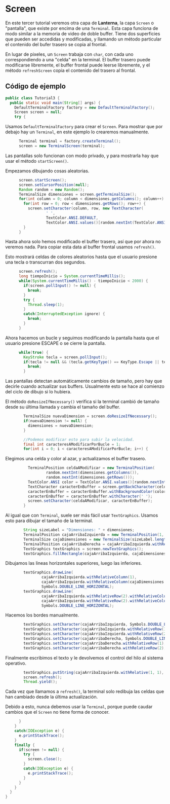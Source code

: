 # Screen

En este tercer tutorial veremos otra capa de **Lanterna**, la capa `Screen` o "pantalla", que existe por encima de una `Terminal`. Esta capa funciona de modo similar a la memoria de video de doble buffer. Tiene dos superficies que pueden ser accedidas y modificadas, y llamando un método particular el contenido del bufer trasero se copia al frontal.

En lugar de pixeles, un `Screen` trabaja con `char`, con cada uno correspondiendo a una "celda" en la terminal. El buffer trasero puede modificarse libremente, el buffer frontal puede leerse libremente, y el método `refreshScreen` copia el contenido del trasero al frontal.


## Código de ejemplo
```java
public class Tutorial3 {
  public static void main(String[] args) {
    DefaultTerminalFactory factory = new DefaultTerminalFactory();
    Screen screen = null;
    try {
```

Usamos `DefaultTerminalFactory` para crear el `Screen`. Para mostrar que por debajo hay un `Terminal`, en este ejemplo lo crearemos manualmente.

```java
      Terminal terminal = factory.createTerminal();
      screen = new TerminalScreen(terminal);
```

Las pantallas solo funcionan con modo privado, y para mostrarla hay que usar el método `startScreen()`.

Empezamos dibujando cosas aleatorias.

```java
      screen.startScreen();
      screen.setCursorPosition(null);
      Random random = new Random();
      TerminalSize dimensiones = screen.getTerminalSize();
      for(int column = 0; column < dimensiones.getColumns(); column++) {
        for(int row = 0; row < dimensiones.getRows(); row++) {
          screen.setCharacter(column, row, new TextCharacter(
                  ' ',
                  TextColor.ANSI.DEFAULT,
                  TextColor.ANSI.values()[random.nextInt(TextColor.ANSI.values().length)]));
        }
      }
```
Hasta ahora solo hemos modificado el buffer trasero, así que por ahora no veremos nada. Para copiar esta data al buffer frontal usamos `refresh()`.

Esto mostrará celdas de colores aleatorios hasta que el usuario presione una tecla o transcurran dos segundos.
```java
      screen.refresh();
      long tiempoInicio = System.currentTimeMillis();
      while(System.currentTimeMillis() - tiempoInicio < 2000) {
        if(screen.pollInput() != null) {
          break;
        }
        try {
          Thread.sleep(1);
        }
        catch(InterruptedException ignore) {
          break;
        }
      }
```
Ahora hacemos un bucle y seguimos modificando la pantalla hasta que el usuario presione ESCAPE o se cierre la pantalla.
```java
      while(true) {
        KeyStroke tecla = screen.pollInput();
        if(tecla != null && (tecla.getKeyType() == KeyType.Escape || tecla.getKeyType() == KeyType.EOF)) {
          break;
        }
```
Las pantallas detectan automáticamente cambios de tamaño, pero hay que decirle cuando actualizar sus buffers. Usualmente esto se hace al comienzo del ciclo de dibujo si lo hubiera.

El método `doResizeIfNecessary()` verifica si la terminal cambió de tamaño desde su última llamada y cambia el tamaño del buffer.
```java
        TerminalSize nuevaDimension = screen.doResizeIfNecessary();
        if(nuevaDimension != null) {
          dimensiones = nuevaDimension;
        }

        //Podemos modificar esto para subir la velocidad.
        final int caracteresAModificarPorBucle = 1;
        for(int i = 0; i < caracteresAModificarPorBucle; i++) {
```
Elegimos una celda y color al azar, y actualizamos el buffer trasero.
```java
          TerminalPosition celdaAModificar = new TerminalPosition(
                  random.nextInt(dimensiones.getColumns()),
                  random.nextInt(dimensiones.getRows()));
          TextColor.ANSI color = TextColor.ANSI.values()[random.nextInt(TextColor.ANSI.values().length)];
          TextCharacter caracterEnBuffer = screen.getBackCharacter(celdaAModificar);
          caracterEnBuffer = caracterEnBuffer.withBackgroundColor(color);
          caracterEnBuffer = caracterEnBuffer.withCharacter(' ');
          screen.setCharacter(celdaAModificar, caracterEnBuffer);
        }
```
Al igual que con `Terminal`, suele ser más fácil usar `TextGraphics`. Usamos esto para dibujar el tamaño de la terminal.
```java
        String sizeLabel = "Dimensiones: " + dimensiones;
        TerminalPosition cajaArribaIzquierda = new TerminalPosition(1, 1);
        TerminalSize cajaDimensiones = new TerminalSize(sizeLabel.length() + 2, 3);
        TerminalPosition cajaArribaDerecha = cajaArribaIzquierda.withRelativeColumn(cajaDimensiones.getColumns() - 1);
        TextGraphics textGraphics = screen.newTextGraphics();
        textGraphics.fillRectangle(cajaArribaIzquierda, cajaDimensiones, ' ');
```
Dibujamos las lineas horizontales superiores, luego las inferiores.
```java
        textGraphics.drawLine(
                cajaArribaIzquierda.withRelativeColumn(1),
                cajaArribaIzquierda.withRelativeColumn(cajaDimensiones.getColumns() - 2),
                Symbols.DOUBLE_LINE_HORIZONTAL);
        textGraphics.drawLine(
                cajaArribaIzquierda.withRelativeRow(2).withRelativeColumn(1),
                cajaArribaIzquierda.withRelativeRow(2).withRelativeColumn(cajaDimensiones.getColumns() - 2),
                Symbols.DOUBLE_LINE_HORIZONTAL);
```
Hacemos los bordes manualmente.
```java
        textGraphics.setCharacter(cajaArribaIzquierda, Symbols.DOUBLE_LINE_TOP_LEFT_CORNER);
        textGraphics.setCharacter(cajaArribaIzquierda.withRelativeRow(1), Symbols.DOUBLE_LINE_VERTICAL);
        textGraphics.setCharacter(cajaArribaIzquierda.withRelativeRow(2), Symbols.DOUBLE_LINE_BOTTOM_LEFT_CORNER);
        textGraphics.setCharacter(cajaArribaDerecha, Symbols.DOUBLE_LINE_TOP_RIGHT_CORNER);
        textGraphics.setCharacter(cajaArribaDerecha.withRelativeRow(1), Symbols.DOUBLE_LINE_VERTICAL);
        textGraphics.setCharacter(cajaArribaDerecha.withRelativeRow(2), Symbols.DOUBLE_LINE_BOTTOM_RIGHT_CORNER);
```
Finalmente escribimos el texto y le devolvemos el control del hilo al sistema operativo.
```java
        textGraphics.putString(cajaArribaIzquierda.withRelative(1, 1), sizeLabel);
        screen.refresh();
        Thread.yield();
```
Cada vez que llamamos a `refresh()`, la terminal solo redibuja las celdas que han cambiado desde la última actualización.

Debido a esto, nunca debemos usar la `Terminal`, porque puede caudar cambios que el `Screen` no tiene forma de conocer.
```java
      }
    }
    catch(IOException e) {
      e.printStackTrace();
    }
    finally {
      if(screen != null) {
        try {
          screen.close();
        }
        catch(IOException e) {
          e.printStackTrace();
        }
      }
    }
  }
}
